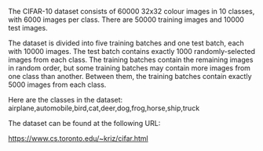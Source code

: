 The CIFAR-10 dataset consists of 60000 32x32 colour images in 10 classes, with 6000 images per class. There are 50000 training images and 10000 test images.

The dataset is divided into five training batches and one test batch, each with 10000 images. The test batch contains exactly 1000 randomly-selected images from each class. The training batches contain the remaining images in random order, but some training batches may contain more images from one class than another. Between them, the training batches contain exactly 5000 images from each class.

Here are the classes in the dataset:
airplane,automobile,bird,cat,deer,dog,frog,horse,ship,truck											
									
The dataset can be found at the following URL:

https://www.cs.toronto.edu/~kriz/cifar.html
